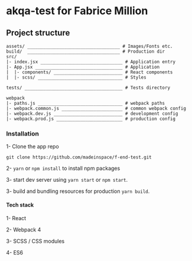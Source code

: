 # akqa-test for Fabrice Million

## Project structure

````
assets/ ___________________________________ # Images/Fonts etc.
build/  ___________________________________ # Production dir
src/
|- index.jsx _______________________________ # Application entry 
|- App.jsx _________________________________ # Application
|  |- components/ __________________________ # React components
|  |- scss/ ________________________________ # Styles

tests/ _____________________________________ # Tests directory

webpack
|- paths.js ________________________________ # webpack paths
|- webpack.common.js _______________________ # common webpack config
|- webpack.dev.js __________________________ # development config
|- webpack.prod.js _________________________ # production config      
````


### Installation

1- Clone the app repo

`git clone https://github.com/madeinspace/f-end-test.git`

2- `yarn` or `npm install` to install npm packages

3- start dev server using `yarn start` or `npm start`.

3- build and bundling resources for production `yarn build`.

#### Tech stack

1- React

2- Webpack 4

3- SCSS / CSS modules

4- ES6